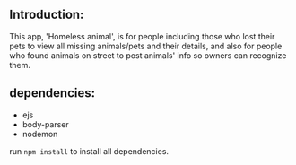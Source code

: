 ## Introduction:
This app, 'Homeless animal', is for people including those who lost their pets to view all missing animals/pets and their details, and also for people who found animals on street to post animals' info so owners can recognize them.

## dependencies:

* ejs
* body-parser
* nodemon

run `npm install` to install all dependencies.

